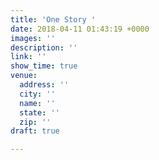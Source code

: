 ```yaml
---
title: 'One Story '
date: 2018-04-11 01:43:19 +0000
images: ''
description: ''
link: ''
show_time: true
venue:
  address: ''
  city: ''
  name: ''
  state: ''
  zip: ''
draft: true

---
```

